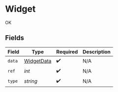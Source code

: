 # Widget

OK


## Fields

| Field                                           | Type                                            | Required                                        | Description                                     |
| ----------------------------------------------- | ----------------------------------------------- | ----------------------------------------------- | ----------------------------------------------- |
| `data`                                          | [WidgetData](../../models/shared/WidgetData.md) | :heavy_check_mark:                              | N/A                                             |
| `ref`                                           | *int*                                           | :heavy_check_mark:                              | N/A                                             |
| `type`                                          | *string*                                        | :heavy_check_mark:                              | N/A                                             |
